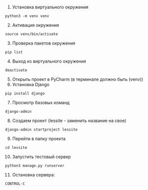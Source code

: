 1. Установка виртуального окружения
```
python3 -m venv venv
```
2. Активация окружения
```
source venv/bin/activate
```
3. Проверка пакетов окружения
```
pip list
```
4. Выход из виртуального окружения
```
deactivate
```
5. Открыть проект в PyCharm (в терминале должно быть (venv))
6. Установка Django
```
pip install django
```
7. Просмотр базовых команд
```
django-admin
```
8. Создаем проект (lessite - заменить название на свое)
```
django-admin startproject lessite
```
9. Перейти в папку проекта
```
cd lessite
```
10. Запустить тестовый сервер
```
python3 manage.py runserver
```
11. Остановка сервера:
```
CONTROL-C
```
